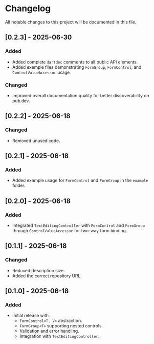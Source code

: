 # Changelog

All notable changes to this project will be documented in this file.

## [0.2.3] - 2025-06-30
### Added
- Added complete `dartdoc` comments to all public API elements.
- Added example files demonstrating `FormGroup`, `FormControl`, and `ControlValueAccessor` usage.
### Changed
- Improved overall documentation quality for better discoverability on pub.dev.

## [0.2.2] - 2025-06-18
### Changed
- Removed unused code.

## [0.2.1] - 2025-06-18
### Added
- Added example usage for `FormControl` and `FormGroup` in the `example` folder.

## [0.2.0] - 2025-06-18
### Added
- Integrated `TextEditingController` with `FormControl` and `FormGroup` through `ControlValueAccessor` for two-way form binding.

## [0.1.1] - 2025-06-18
### Changed
- Reduced description size.
- Added the correct repository URL.

## [0.1.0] - 2025-06-18
### Added
- Initial release with:
  - `FormControl<T, V>` abstraction.
  - `FormGroup<T>` supporting nested controls.
  - Validation and error handling.
  - Integration with `TextEditingController`.